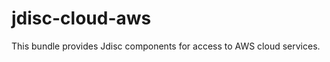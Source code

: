 <!-- Copyright Yahoo. Licensed under the terms of the Apache 2.0 license. See LICENSE in the project root. -->
# jdisc-cloud-aws

This bundle provides Jdisc components for access to AWS cloud services.

